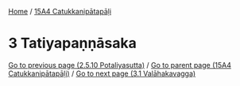 
[Home](/) / [15A4 Catukkanipātapāḷi](../15A4.md)

# 3 Tatiyapaṇṇāsaka


[Go to previous page (2.5.10 Potaliyasutta)](2/2.5/2.5.10.md) / [Go to parent page (15A4 Catukkanipātapāḷi)](0.md) / [Go to next page (3.1 Valāhakavagga)](3/3.1.md)


